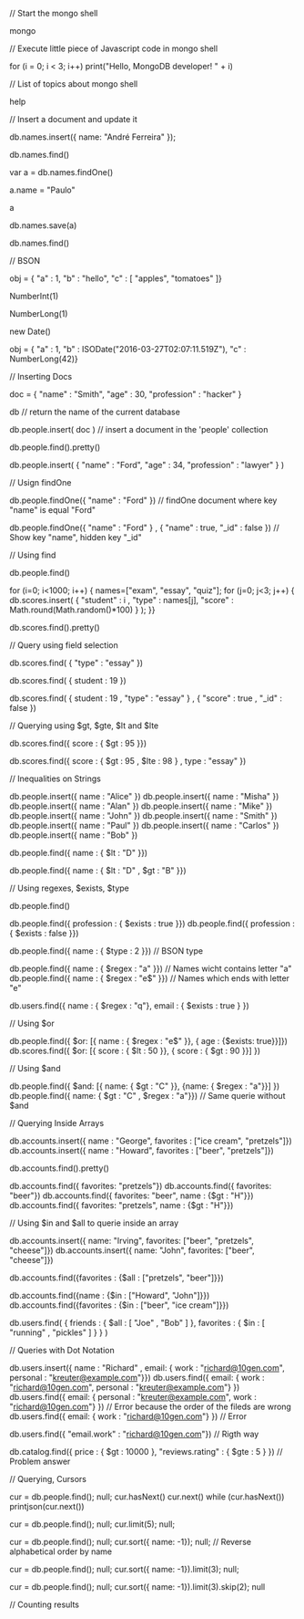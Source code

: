 // Start the mongo shell

mongo

// Execute little piece of Javascript code in mongo shell

for (i = 0; i < 3; i++) print("Hello, MongoDB developer! " + i)

// List of topics about mongo shell

help

// Insert a document and update it

db.names.insert({ name: "André Ferreira" });

db.names.find()

var a = db.names.findOne()

a.name = "Paulo"

a

db.names.save(a)

db.names.find()

// BSON

obj = { "a" : 1, "b" : "hello", "c" : [ "apples", "tomatoes" ]}

NumberInt(1)

NumberLong(1)

new Date()

obj = { "a" : 1, "b" : ISODate("2016-03-27T02:07:11.519Z"), "c" : NumberLong(42)}

// Inserting Docs

doc = { "name" : "Smith", "age" : 30, "profession" : "hacker" }

db      // return the name of the current database

db.people.insert( doc )     // insert a document in the 'people' collection

db.people.find().pretty()

db.people.insert( { "name" : "Ford", "age" : 34, "profession" : "lawyer" } )

// Usign findOne

db.people.findOne({ "name" : "Ford" })  // findOne document where key "name" is equal "Ford"

db.people.findOne({ "name" : "Ford" } , { "name" : true, "_id" : false }) // Show key "name", hidden key "_id"

// Using find

db.people.find()

for (i=0; i<1000; i++) { names=["exam", "essay", "quiz"]; for (j=0; j<3; j++) { db.scores.insert( { "student" : i , "type" : names[j], "score" : Math.round(Math.random()*100) } ); }}

db.scores.find().pretty()

// Query using field selection

db.scores.find( { "type" : "essay" })

db.scores.find( { student : 19 })

db.scores.find( { student : 19 , "type" : "essay" } , { "score" : true , "_id" : false })

// Querying using $gt, $gte, $lt and $lte

db.scores.find({ score : { $gt : 95 }})

db.scores.find({ score : { $gt : 95 , $lte : 98 } , type : "essay" })

// Inequalities on Strings

db.people.insert({ name : "Alice" })
db.people.insert({ name : "Misha" })
db.people.insert({ name : "Alan" })
db.people.insert({ name : "Mike" })
db.people.insert({ name : "John" })
db.people.insert({ name : "Smith" })
db.people.insert({ name : "Paul" })
db.people.insert({ name : "Carlos" })
db.people.insert({ name : "Bob" })

db.people.find({ name : { $lt : "D" }})

db.people.find({ name : { $lt : "D" , $gt : "B" }})

// Using regexes, $exists, $type

db.people.find()

db.people.find({ profession : { $exists : true }})
db.people.find({ profession : { $exists : false }})

db.people.find({ name : { $type : 2 }}) // BSON type

db.people.find({ name : { $regex : "a" }}) // Names wicht contains letter "a"
db.people.find({ name : { $regex : "e$" }}) // Names which ends with letter "e"

db.users.find({ name : { $regex : "q"}, email : { $exists : true } })

// Using $or

db.people.find({ $or: [{ name : { $regex : "e$" }}, { age : {$exists: true}}]})
db.scores.find({ $or: [{ score : { $lt : 50 }}, { score : { $gt : 90 }}] })

// Using $and

db.people.find({ $and: [{ name: { $gt : "C" }}, {name: { $regex : "a"}}] })
db.people.find({ name: { $gt : "C" , $regex : "a"}})  // Same querie without $and

// Querying Inside Arrays

db.accounts.insert({ name : "George", favorites : ["ice cream", "pretzels"]})
db.accounts.insert({ name : "Howard", favorites : ["beer", "pretzels"]})

db.accounts.find().pretty()

db.accounts.find({ favorites: "pretzels"})
db.accounts.find({ favorites: "beer"})
db.accounts.find({ favorites: "beer", name : {$gt : "H"}})
db.accounts.find({ favorites: "pretzels", name : {$gt : "H"}})

// Using $in and $all to querie inside an array

db.accounts.insert({ name: "Irving", favorites: ["beer", "pretzels", "cheese"]})
db.accounts.insert({ name: "John", favorites: ["beer", "cheese"]})

db.accounts.find({favorites : {$all : ["pretzels", "beer"]}})

db.accounts.find({name : {$in : ["Howard", "John"]}})
db.accounts.find({favorites : {$in : ["beer", "ice cream"]}})

db.users.find( { friends : { $all : [ "Joe" , "Bob" ] }, favorites : { $in : [ "running" , "pickles" ] } } )

// Queries with Dot Notation

db.users.insert({ name : "Richard" , email: { work : "richard@10gen.com", personal : "kreuter@example.com"}})
db.users.find({ email: { work : "richard@10gen.com", personal : "kreuter@example.com"} })
db.users.find({ email: { personal : "kreuter@example.com", work : "richard@10gen.com"} }) // Error because the order of the fileds are wrong
db.users.find({ email: { work : "richard@10gen.com"} }) // Error

db.users.find({ "email.work" : "richard@10gen.com"}) // Rigth way

db.catalog.find({ price : { $gt : 10000 }, "reviews.rating" : { $gte : 5 } }) // Problem answer

// Querying, Cursors

cur = db.people.find(); null;
cur.hasNext()
cur.next()
while (cur.hasNext()) printjson(cur.next())

cur = db.people.find(); null;
cur.limit(5); null;

cur = db.people.find(); null;
cur.sort({ name: -1}); null; // Reverse alphabetical order by name

cur = db.people.find(); null;
cur.sort({ name: -1}).limit(3); null;

cur = db.people.find(); null;
cur.sort({ name: -1}).limit(3).skip(2); null

// Counting results
